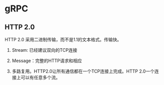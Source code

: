# gRPC

## HTTP 2.0

HTTP 2.0 采用二进制传输，而不是1.1的文本格式。传输快。

1. Stream: 已经建议双向的TCP连接

2. Message：完整的HTTP请求和相应

3. 多路复用。HTTP2.0让所有通信都在一个TCP连接上完成。HTTP 2.0一个连接上可以有任意多个流。